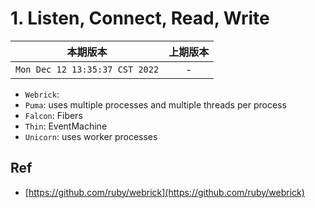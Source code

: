 # 1. Listen, Connect, Read, Write

|本期版本| 上期版本
|:---:|:---:
`Mon Dec 12 13:35:37 CST 2022` | -


* `Webrick`:
* `Puma`: uses multiple processes and multiple threads per process
* `Falcon`: Fibers
* `Thin`: EventMachine
* `Unicorn`:  uses worker processes

## Ref

* [https://github.com/ruby/webrick](https://github.com/ruby/webrick)